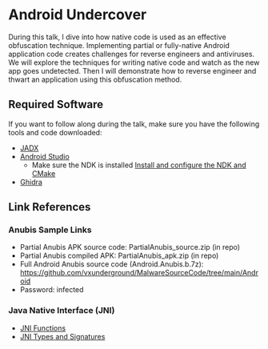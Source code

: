 # Android Undercover
During this talk, I dive into how native code is used as an effective obfuscation technique. Implementing partial or fully-native Android application code creates challenges for reverse engineers and antiviruses. We will explore the techniques for writing native code and watch as the new app goes undetected. Then I will demonstrate how to reverse engineer and thwart an application using this obfuscation method.

## Required Software
If you want to follow along during the talk, make sure you have the following tools and code downloaded:

- [JADX](https://github.com/skylot/jadx)
- [Android Studio](https://developer.android.com/studio)
  - Make sure the NDK is installed [Install and configure the NDK and CMake](https://developer.android.com/studio/projects/install-ndk)
- [Ghidra](https://ghidra-sre.org/)

## Link References

### Anubis Sample Links
- Partial Anubis APK source code: PartialAnubis_source.zip (in repo)
- Partial Anubis compiled APK: PartialAnubis_apk.zip (in repo)
- Full Android Anubis source code (Android.Anubis.b.7z): https://github.com/vxunderground/MalwareSourceCode/tree/main/Android
- Password: infected

### Java Native Interface (JNI)
- [JNI Functions](https://docs.oracle.com/javase/7/docs/technotes/guides/jni/spec/functions.html)
- [JNI Types and Signatures](https://docs.oracle.com/javase/8/docs/technotes/guides/jni/spec/types.html#type_signatures)
